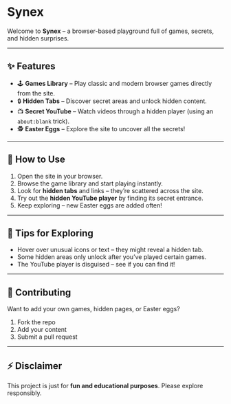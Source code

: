 # Synex

Welcome to **Synex** – a browser-based playground full of games, secrets, and hidden surprises.  

---

## ✨ Features
- 🕹️ **Games Library** – Play classic and modern browser games directly from the site.  
- 🔒 **Hidden Tabs** – Discover secret areas and unlock hidden content.  
- 📺 **Secret YouTube** – Watch videos through a hidden player (using an `about:blank` trick).  
- 🕵️ **Easter Eggs** – Explore the site to uncover all the secrets!  

---

## 🚀 How to Use
1. Open the site in your browser.  
2. Browse the game library and start playing instantly.  
3. Look for **hidden tabs** and links – they’re scattered across the site.  
4. Try out the **hidden YouTube player** by finding its secret entrance.  
5. Keep exploring – new Easter eggs are added often!  

---

## 🧭 Tips for Exploring
- Hover over unusual icons or text – they might reveal a hidden tab.  
- Some hidden areas only unlock after you’ve played certain games.  
- The YouTube player is disguised – see if you can find it!  

---

## 🤝 Contributing
Want to add your own games, hidden pages, or Easter eggs?  

1. Fork the repo  
2. Add your content  
3. Submit a pull request  

---

## ⚡ Disclaimer
This project is just for **fun and educational purposes**. Please explore responsibly.  
